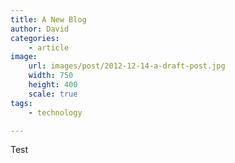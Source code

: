 ```yaml
---
title: A New Blog
author: David
categories:
    - article
image:
    url: images/post/2012-12-14-a-draft-post.jpg
    width: 750
    height: 400
    scale: true
tags:
    - technology

---
```


Test

